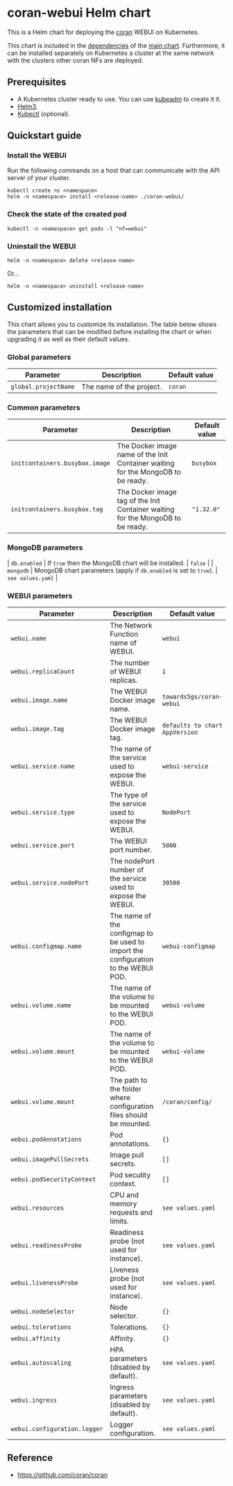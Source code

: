 # coran-webui Helm chart

This is a Helm chart for deploying the [coran](https://github.com/coran/coran) WEBUI on Kubernetes.

This chart is included in the [dependencies](/charts/coran/charts) of the [main chart](/charts/coran). Furthermore, it can be installed separately on Kubernetes a cluster at the same network with the clusters other coran NFs are deployed.

## Prerequisites
 - A Kubernetes cluster ready to use. You can use [kubeadm](https://kubernetes.io/docs/setup/production-environment/tools/kubeadm/create-cluster-kubeadm/) to create it it.
 - [Helm3](https://helm.sh/docs/intro/install/).
 - [Kubectl](https://kubernetes.io/docs/tasks/tools/install-kubectl/) (optional).

## Quickstart guide

### Install the WEBUI
Run the following commands on a host that can communicate with the API server of your cluster.
```console
kubectl create ns <namespace>
helm -n <namespace> install <release-name> ./coran-webui/
```

### Check the state of the created pod
```console
kubectl -n <namespace> get pods -l "nf=webui"
```

### Uninstall the WEBUI
```console
helm -n <namespace> delete <release-name>
```
Or...
```console
helm -n <namespace> uninstall <release-name>
```

## Customized installation
This chart allows you to customize its installation. The table below shows the parameters that can be modified before installing the chart or when upgrading it as well as their default values.

### Global parameters

| Parameter | Description | Default value |
| --- | --- | --- |
| `global.projectName` | The name of the project. | `coran` |

### Common parameters
| Parameter | Description | Default value |
| --- | --- | --- |
| `initcontainers.busybox.image` | The Docker image name of the Init Container waiting for the MongoDB to be ready. | `busybox` |
| `initcontainers.busybox.tag` | The Docker image tag of the Init Container waiting for the MongoDB to be ready. | `"1.32.0"` |

### MongoDB parameters
| `db.enabled` | If `true` then the MongoDB chart will be installed. | `false` |
| `mongodb` | MongoDB chart parameters (apply if `db.enabled` is set to `true`). | `see values.yaml` |

### WEBUI parameters

| Parameter | Description | Default value |
| --- | --- | --- |
| `webui.name` | The Network Function name of WEBUI. | `webui` |
| `webui.replicaCount` | The number of WEBUI replicas. | `1` |
| `webui.image.name` | The WEBUI Docker image name. | `towards5gs/coran-webui` |
| `webui.image.tag` | The WEBUI Docker image tag. | `defaults to chart AppVersion` |
| `webui.service.name` | The name of the service used to expose the WEBUI. | `webui-service` |
| `webui.service.type` | The type of the service used to expose the WEBUI. | `NodePort` |
| `webui.service.port` | The WEBUI port number. | `5000` |
| `webui.service.nodePort` | The nodePort number of the service used to expose the WEBUI. | `30500` |
| `webui.configmap.name` | The name of the configmap to be used to import the configuration to the WEBUI POD. | `webui-configmap` |
| `webui.volume.name` | The name of the volume to be mounted to the WEBUI POD. | `webui-volume` |
| `webui.volume.mount` | The name of the volume to be mounted to the WEBUI POD. | `webui-volume` |
| `webui.volume.mount` | The path to the folder where configuration files should be mounted. | `/coran/config/`|
| `webui.podAnnotations` | Pod annotations. | `{}`|
| `webui.imagePullSecrets` | Image pull secrets. | `[]`|
| `webui.podSecurityContext` | Pod secutity context. | `[]`|
| `webui.resources` | CPU and memory requests and limits. | `see values.yaml`|
| `webui.readinessProbe` | Readiness probe (not used for instance). | `see values.yaml`|
| `webui.livenessProbe` | Liveness probe (not used for instance). | `see values.yaml`|
| `webui.nodeSelector` | Node selector. | `{}`|
| `webui.tolerations` | Tolerations. | `{}`|
| `webui.affinity` | Affinity. | `{}`|
| `webui.autoscaling` | HPA parameters (disabled by default). | `see values.yaml`|
| `webui.ingress` | Ingress parameters (disabled by default). | `see values.yaml`|
| `webui.configuration.logger` | Logger configuration. | `see values.yaml`|


## Reference
 - https://github.com/coran/coran



